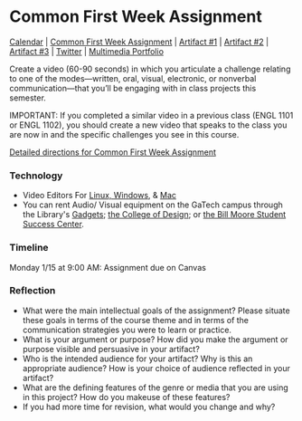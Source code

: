 <link rel="shortcut icon" href="https://kholterhoff.github.io/F17_ENG_1102/favicon.ico" type="image/x-icon">
<link rel="icon" href="https://kholterhoff.github.io/F17_ENG_1102/favicon.ico" type="image/x-icon">

<h1>Common First Week Assignment</h1>

<a href="https://kholterhoff.github.io/S18_ENG_1102/Victorian_Digital_Humanities">Calendar</a>  |  <a href="https://kholterhoff.github.io/S18_ENG_1102/Common_First_Week_Assignment">Common First Week Assignment</a> | <a href="https://kholterhoff.github.io/S18_ENG_1102/Artifact_1">Artifact #1</a> |  <a href="https://kholterhoff.github.io/S18_ENG_1102/Artifact_2">Artifact #2</a> |  <a href="https://kholterhoff.github.io/S18_ENG_1102/Artifact_3">Artifact #3</a> |  <a href="https://kholterhoff.github.io/S18_ENG_1102/Twitter">Twitter</a> | <a href="https://kholterhoff.github.io/S18_ENG_1102/Multimedia_Portfolio">Multimedia Portfolio</a>

Create a video (60-90 seconds) in which you articulate a challenge relating to one of the modes—written, oral, visual, electronic, or nonverbal communication—that you’ll be engaging with in class projects this semester.

IMPORTANT: If you completed a similar video in a previous class (ENGL 1101 or ENGL 1102), you should create a new video that speaks to the class you are now in and the specific challenges you see in this course.

<a href="https://kholterhoff.github.io/F17_ENG_1102/Common First Week Assignment.pdf">Detailed directions for Common First Week Assignment</a>

<h3>Technology</h3>

* Video Editors For <a href="http://www.techradar.com/news/software/applications/the-best-free-video-editor-1330136">Linux, Windows</a>, & <a href="https://www.apple.com/imovie/">Mac</a>
* You can rent Audio/ Visual equipment on the GaTech campus through the Library's <a href="http://libguides.gatech.edu/gadgets">Gadgets</a>; <a href="https://design.gatech.edu/audiovisual-equipment">the College of Design</a>; or <a href="https://www.ssc.gatech.edu/node/38">the Bill Moore Student Success Center</a>.



<h3>Timeline</h3>

Monday 1/15 at 9:00 AM: Assignment due on Canvas


<h3>Reflection</h3>

* What were the main intellectual goals of the assignment? Please situate these goals in terms of the course theme and in terms of the communication strategies you were to learn or practice.
* What is your argument or purpose? How did you make the argument or purpose visible and persuasive in your artifact?
* Who is the intended audience for your artifact? Why is this an appropriate audience? How is your choice of audience reflected in your artifact?
* What are the defining features of the genre or media that you are using in this project? How do you makeuse of these features?
* If you had more time for revision, what would you change and why?
